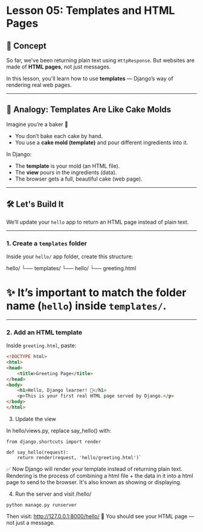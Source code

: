 # Lesson 05: Templates and HTML Pages

## 🚀 Concept

So far, we've been returning plain text using `HttpResponse`. But websites are made of **HTML pages**, not just messages.

In this lesson, you'll learn how to use **templates** — Django’s way of rendering real web pages.

---

## 🧁 Analogy: Templates Are Like Cake Molds

Imagine you’re a baker 🎂

- You don’t bake each cake by hand.
- You use a **cake mold (template)** and pour different ingredients into it.

In Django:
- The **template** is your mold (an HTML file).
- The **view** pours in the ingredients (data).
- The browser gets a full, beautiful cake (web page).

---

## 🛠️ Let's Build It

We’ll update your `hello` app to return an HTML page instead of plain text.

---

### 1. Create a `templates` folder

Inside your `hello/` app folder, create this structure:

hello/
└── templates/
└── hello/
└── greeting.html


# ✨ It’s important to match the folder name (`hello`) inside `templates/`.

---

### 2. Add an HTML template

Inside `greeting.html`, paste:

```html
<!DOCTYPE html>
<html>
<head>
    <title>Greeting Page</title>
</head>
<body>
    <h1>Hello, Django learner! 🎉</h1>
    <p>This is your first real HTML page served by Django.</p>
</body>
</html>
```
3. Update the view

In hello/views.py, replace say_hello() with:
```
from django.shortcuts import render

def say_hello(request):
    return render(request, 'hello/greeting.html')`
```
✅ Now Django will render your template instead of returning plain text. Rendering is the process of combining a html file + the data in it into a html page to send to the browser. It's also known as showing or displaying.

4. Run the server and visit /hello/
```
python manage.py runserver
```
Then visit:
http://127.0.0.1:8000/hello/
🎉 You should see your HTML page — not just a message.
